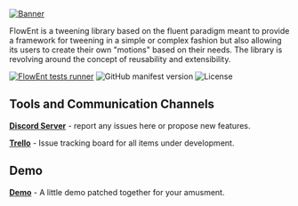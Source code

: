 
[![Banner](https://github.com/Fried-Synapse/FlowEnt.Builder/blob/main/Assets/Content/Promo/Banner.jpg)](#readme)

FlowEnt is a tweening library based on the fluent paradigm meant to provide a framework for tweening in a simple or complex fashion but also allowing its users to create their own "motions" based on their needs.
The library is revolving around the concept of reusability and extensibility.

[![FlowEnt tests runner](https://github.com/Fried-Synapse/FlowEnt.Builder/actions/workflows/main.yml/badge.svg)](https://github.com/Fried-Synapse/FlowEnt.Builder/actions/workflows/main.yml)
![GitHub manifest version](https://img.shields.io/github/manifest-json/v/Fried-Synapse/FlowEnt)
![License](https://img.shields.io/github/license/Fried-Synapse/FlowEnt?style=plastic)



## Tools and Communication Channels

**[Discord Server](https://discord.gg/nn8XgsPRE5)** - report any issues here or propose new features.

**[Trello](https://trello.com/b/Azyc8Lu3/flowent)** - Issue tracking board for all items under development.

## Demo

**[Demo](https://demo.flowent.friedsynapse.com)** - A little demo patched together for your amusment.
